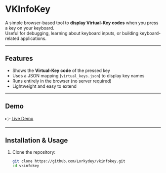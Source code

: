 # VKInfoKey

A simple browser-based tool to **display Virtual-Key codes** when you press a key on your keyboard.  
Useful for debugging, learning about keyboard inputs, or building keyboard-related applications.

---

## Features
- Shows the **Virtual-Key code** of the pressed key
- Uses a JSON mapping (`virtual_keys.json`) to display key names
- Runs entirely in the browser (no server required)
- Lightweight and easy to extend

---

## Demo
👉 [Live Demo](https://lorkydey.github.io/vkinfokey)

---

## Installation & Usage
1. Clone the repository:
   ```bash
   git clone https://github.com/Lorkydey/vkinfokey.git
   cd vkinfokey
